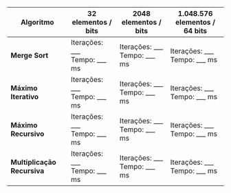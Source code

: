 | Algoritmo                     | 32 elementos / bits        | 2048 elementos / bits        | 1.048.576 elementos / 64 bits |
|------------------------------|-----------------------------|-------------------------------|-------------------------------|
| **Merge Sort**               | Iterações: ___<br>Tempo: ___ ms | Iterações: ___<br>Tempo: ___ ms | Iterações: ___<br>Tempo: ___ ms |
| **Máximo Iterativo**         | Iterações: ___<br>Tempo: ___ ms | Iterações: ___<br>Tempo: ___ ms | Iterações: ___<br>Tempo: ___ ms |
| **Máximo Recursivo**         | Iterações: ___<br>Tempo: ___ ms | Iterações: ___<br>Tempo: ___ ms | Iterações: ___<br>Tempo: ___ ms |
| **Multiplicação Recursiva**  | Iterações: ___<br>Tempo: ___ ms | Iterações: ___<br>Tempo: ___ ms | Iterações: ___<br>Tempo: ___ ms |
